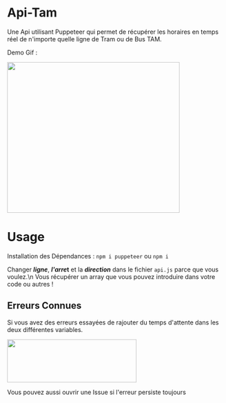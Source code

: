 # Api-Tam
Une Api utilisant Puppeteer qui permet de récupérer les horaires en temps réel de n'importe quelle ligne de Tram ou de Bus TAM.

Demo Gif :

<img src="https://im5.ezgif.com/tmp/ezgif-5-bd12364f93.gif" width="400" height="350" />

 # Usage #
 
 Installation des Dépendances : 
 ``npm i puppeteer``
ou
 ``npm i``
 


 
 
 Changer ***ligne***, ***l'arre*t** et la ***direction*** dans le fichier ``api.js`` parce que vous voulez.\n
 Vous récupérer un array que vous pouvez introduire dans votre code ou autres !
 
 ## Erreurs Connues ##
 
Si vous avez des erreurs essayées de rajouter du temps d'attente dans les deux différentes variables.

<img src="https://i.imgur.com/JnaV8yD.png" width="300" height="100" />

 Vous pouvez aussi ouvrir une Issue si l'erreur persiste toujours
